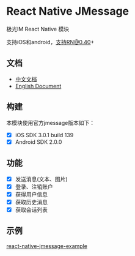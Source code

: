 # React Native JMessage

极光IM React Native 模块

支持iOS和android，支持RN@0.40+

## 文档
- [中文文档](https://xsdlr.github.io/react-native-jmessage)
- [English Document](https://xsdlr.github.io/react-native-jmessage/#/en/)

## 构建
本模块使用官方jmessage版本如下：

- [x] iOS SDK 3.0.1 build 139
- [x] Android SDK 2.0.0

## 功能
- [x] 发送消息(文本、图片)
- [x] 登录、注销账户
- [x] 获得用户信息
- [x] 获取历史消息
- [x] 获取会话列表

## 示例
[react-native-jmessage-example](https://github.com/xsdlr/react-native-jmessage-example)

